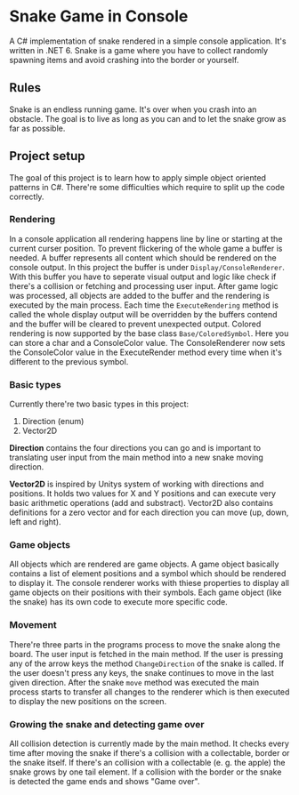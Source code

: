 # Snake Game in Console
A C# implementation of snake rendered in a simple console application. It's written in .NET 6. Snake is a game where you have to collect randomly spawning items
and avoid crashing into the border or yourself.

## Rules
Snake is an endless running game. It's over when you crash into an obstacle. The goal is to live as long as you can and to let the snake grow as far as possible.

## Project setup
The goal of this project is to learn how to apply simple object oriented patterns in C#. There're some difficulties which require to split up the code correctly.

### Rendering
In a console application all rendering happens line by line or starting at the current curser position. To prevent flickering of the whole game a buffer is needed.
A buffer represents all content which should be rendered on the console output. In this project the buffer is under `Display/ConsoleRenderer`.
With this buffer you have to seperate visual output and logic like check if there's a collision or fetching and processing user input. After game logic was 
processed, all objects are added to the buffer and the rendering is executed by the main process. Each time the `ExecuteRendering` method is called the whole
display output will be overridden by the buffers contend and the buffer will be cleared to prevent unexpected output.
Colored rendering is now supported by the base class `Base/ColoredSymbol`. Here you can store a char and a ConsoleColor value. The ConsoleRenderer now sets the
ConsoleColor value in the ExecuteRender method every time when it's different to the previous symbol.

### Basic types
Currently there're two basic types in this project:
1. Direction (enum)
2. Vector2D

**Direction** contains the four directions you can go and is important to translating user input from the main method into a new snake moving direction. 

**Vector2D** is inspired by Unitys system of working with directions and positions. It holds two values for X and Y positions and can execute very basic arithmetic 
operations (add and substract). Vector2D also contains definitions for a zero vector and for each direction you can move (up, down, left and right).

### Game objects
All objects which are rendered are game objects. A game object basically contains a list of element positions and a symbol which should be rendered to display it.
The console renderer works with thiese properties to display all game objects on their positions with their symbols.
Each game object (like the snake) has its own code to execute more specific code.

### Movement
There're three parts in the programs process to move the snake along the board.
The user input is fetched in the main method. If the user is pressing any of the arrow keys the method `ChangeDirection` of the snake is called. If the user
doesn't press any keys, the snake continues to move in the last given direction.
After the snake `move` method was executed the main process starts to transfer all changes to the renderer which is then executed to display the new positions 
on the screen.

### Growing the snake and detecting game over
All collision detection is currently made by the main method. It checks every time after moving the snake if there's a collision with a collectable, border or 
the snake itself. If there's an collision with a collectable (e. g. the apple) the snake grows by one tail element. If a collision with the border or the snake 
is detected the game ends and shows "Game over".
